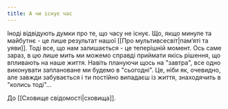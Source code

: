 ```yaml
---
title: А чи існує час
---
```

Іноді відвідують думки про те, що часу не існує. Що, якщо минуле та майбутнє - це лише результат нашої [[Про мультивсесвіт|пам‘яті та уяви]]. Тоді все, що нам залишається - це теперішній момент. Ось саме зараз, в цю лише мить ми можемо справді приймати якісь рішення, що впливають на наше життя. Навіть плануючи щось на "завтра", все одно виконувати заплановане ми будемо в "сьогодні". Це, ніби як, очевидно, але завжди забувається і ти постійно випадаєш із життя, знаходячить в "колись тоді"...

До [[Сховище свідомості|сховища]].